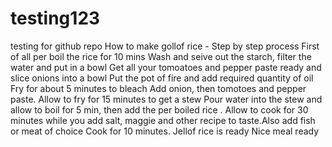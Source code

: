 # testing123
testing for github repo
How to make gollof rice - Step by step process
First of all per boil the rice for 10 mins
Wash and seive out the starch, filter the water and put in a bowl
Get all your tomoatoes and pepper paste ready and slice onions into a bowl
Put the pot of fire and add required quantity of oil
Fry for about 5 minutes to bleach
Add onion, then tomotoes and pepper paste. Allow to fry for 15 minutes to get a stew
Pour water into the stew and allow to boil for 5 min, then add the per boiled rice .
Allow to cook for 30 minutes while you add salt, maggie and other recipe to taste.Also add fish or meat of choice
Cook for 10 minutes.
Jellof rice is ready
Nice meal ready



